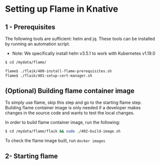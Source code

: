 # Setting up Flame in Knative

## 1 - Prerequisites
The following tools are sufficient: helm and jq. These tools can be installed by running an automation script.
- Note: We specifically install helm v3.5.1 to work with Kubernetes v1.19.0
```bash
$ cd /mydata/flame/

flame$ ./flaik/400-install-flame-prerequisites.sh
flame$ ./flaik/401-setup-cert-manager.sh
```

## (Optional) Building flame container image
To simply use flame, skip this step and go to the starting flame step. Building flame container image is only needed if a developer makes changes in the source code and wants to test the local changes.

In order to build flame container image, run the following:
```bash
$ cd /mydata/flame/flaik && sudo ./402-build-image.sh
```
To check the flame image built, run `docker images`

## 2- Starting flame
